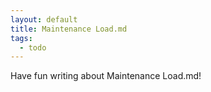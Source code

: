 ```yaml
---
layout: default
title: Maintenance Load.md
tags:
  - todo
---
```


Have fun writing about Maintenance Load.md!
